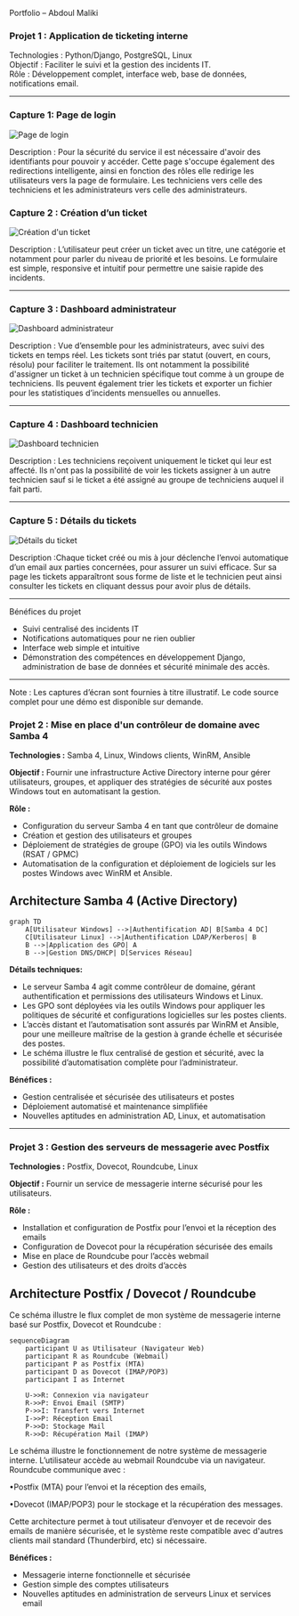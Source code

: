 Portfolio – Abdoul Maliki 

### Projet 1 : Application de ticketing interne

Technologies : Python/Django, PostgreSQL, Linux  
Objectif : Faciliter le suivi et la gestion des incidents IT.  
Rôle : Développement complet, interface web, base de données, notifications email.

---

### Capture 1: Page de login
![Page de login](Images/Page_login.jpg)  

Description : Pour la sécurité du service il est nécessaire d'avoir des identifiants pour pouvoir y accéder. Cette page s'occupe également des redirections intelligente, ainsi en fonction des rôles elle redirige les utilisateurs vers la page de formulaire. Les techniciens vers celle des techniciens et les administrateurs vers celle des administrateurs.

### Capture 2 : Création d’un ticket
![Création d'un ticket](Images/Formulaire_ticket.jpg)  

Description : L’utilisateur peut créer un ticket avec un titre, une catégorie et notamment pour parler du niveau de priorité et les besoins. Le formulaire est simple, responsive et intuitif pour permettre une saisie rapide des incidents. 

---

### Capture 3 : Dashboard administrateur
![Dashboard administrateur](Images/Dashboard_admin.jpg)  

Description : Vue d’ensemble pour les administrateurs, avec suivi des tickets en temps réel. Les tickets sont triés par statut (ouvert, en cours, résolu) pour faciliter le traitement. Ils ont notamment la possibilité d'assigner un ticket à un technicien spécifique tout comme à un groupe de techniciens. Ils peuvent également trier les tickets et exporter un fichier pour les statistiques d’incidents mensuelles ou annuelles.

---

### Capture 4 : Dashboard technicien 
![Dashboard technicien](Images/Dashboard_technicien.jpg)  

Description : Les techniciens reçoivent uniquement le ticket qui leur est affecté. Ils n'ont pas la possibilité de voir les tickets assigner à un autre technicien sauf si le ticket a été assigné au groupe de techniciens auquel il fait parti.

---

### Capture 5 : Détails du tickets
![Détails du ticket ](Images/Détails_tickets.jpg)  

Description :Chaque ticket créé ou mis à jour déclenche l’envoi automatique d’un email aux parties concernées, pour assurer un suivi efficace. Sur sa page les tickets apparaîtront sous forme de liste et le technicien peut ainsi consulter les tickets en cliquant dessus pour avoir plus de détails.

---

 Bénéfices du projet
- Suivi centralisé des incidents IT  
- Notifications automatiques pour ne rien oublier  
- Interface web simple et intuitive  
- Démonstration des compétences en développement Django, administration de base de données et sécurité minimale des accès.

---

Note : Les captures d’écran sont fournies à titre illustratif. Le code source complet pour une démo est disponible sur demande.



### Projet 2 : Mise en place d'un contrôleur de domaine avec Samba 4

**Technologies :** Samba 4, Linux, Windows clients, WinRM, Ansible  

**Objectif :** Fournir une infrastructure Active Directory interne pour gérer utilisateurs, groupes, et appliquer des stratégies de sécurité aux postes Windows tout en automatisant la gestion.  

**Rôle :**
- Configuration du serveur Samba 4 en tant que contrôleur de domaine  
- Création et gestion des utilisateurs et groupes  
- Déploiement de stratégies de groupe (GPO) via les outils Windows (RSAT / GPMC)  
- Automatisation de la configuration et déploiement de logiciels sur les postes Windows avec WinRM et Ansible.

## Architecture Samba 4 (Active Directory)

```mermaid
graph TD
    A[Utilisateur Windows] -->|Authentification AD| B[Samba 4 DC]
    C[Utilisateur Linux] -->|Authentification LDAP/Kerberos| B
    B -->|Application des GPO| A
    B -->|Gestion DNS/DHCP| D[Services Réseau]
```

**Détails techniques:**
- Le serveur Samba 4 agit comme contrôleur de domaine, gérant authentification et permissions des utilisateurs Windows et Linux.  
- Les GPO sont déployées via les outils Windows pour appliquer les politiques de sécurité et configurations logicielles sur les postes clients.  
- L’accès distant et l’automatisation sont assurés par WinRM et Ansible, pour une meilleure maîtrise de la gestion à grande échelle et sécurisée des postes.  
- Le schéma illustre le flux centralisé de gestion et sécurité, avec la possibilité d’automatisation complète pour l’administrateur.  

**Bénéfices :**
- Gestion centralisée et sécurisée des utilisateurs et postes  
- Déploiement automatisé et maintenance simplifiée  
- Nouvelles aptitudes en administration AD, Linux, et automatisation  

---

### Projet 3 : Gestion des serveurs de messagerie avec Postfix

**Technologies :** Postfix, Dovecot, Roundcube, Linux  

**Objectif :** Fournir un service de messagerie interne sécurisé pour les utilisateurs.  

**Rôle :**
- Installation et configuration de Postfix pour l’envoi et la réception des emails  
- Configuration de Dovecot pour la récupération sécurisée des emails  
- Mise en place de Roundcube pour l’accès webmail  
- Gestion des utilisateurs et des droits d’accès  

## Architecture Postfix / Dovecot / Roundcube

Ce schéma illustre le flux complet de mon système de messagerie interne basé sur Postfix, Dovecot et Roundcube :

```mermaid
sequenceDiagram
    participant U as Utilisateur (Navigateur Web)
    participant R as Roundcube (Webmail)
    participant P as Postfix (MTA)
    participant D as Dovecot (IMAP/POP3)
    participant I as Internet

    U->>R: Connexion via navigateur
    R->>P: Envoi Email (SMTP)
    P->>I: Transfert vers Internet
    I->>P: Réception Email
    P->>D: Stockage Mail
    R->>D: Récupération Mail (IMAP)

```

Le schéma illustre le fonctionnement de notre système de messagerie interne. L’utilisateur accède au webmail Roundcube via un navigateur. Roundcube communique avec :

•Postfix (MTA) pour l’envoi et la réception des emails,

•Dovecot (IMAP/POP3) pour le stockage et la récupération des messages.

Cette architecture permet à tout utilisateur d’envoyer et de recevoir des emails de manière sécurisée, et le système reste compatible avec d'autres clients mail standard (Thunderbird, etc) si nécessaire.

**Bénéfices :**
- Messagerie interne fonctionnelle et sécurisée  
- Gestion simple des comptes utilisateurs  
- Nouvelles aptitudes en administration de serveurs Linux et services email
